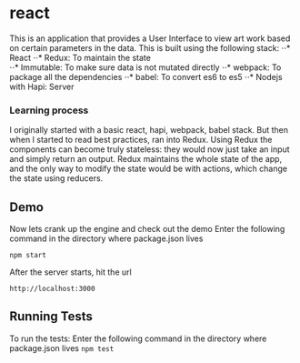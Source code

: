 # react
This is an application that provides a User Interface to view art work based on certain parameters in the data.
This is built using the following stack:
    ⋅⋅* React
    ⋅⋅* Redux: To maintain the state  
    ⋅⋅* Immutable: To make sure data is not mutated directly
    ⋅⋅* webpack: To package all the dependencies
    ⋅⋅* babel: To convert es6 to es5
    ⋅⋅* Nodejs with Hapi: Server 

### Learning process
I originally started with a basic react, hapi, webpack, babel stack. But then when I started to read best practices, ran into Redux. Using Redux the components can become truly stateless: they would now just take an input and simply return an output. Redux maintains the whole state of the app, and the only way to modify the state would be with actions, which change the state using reducers.
    
## Demo
   Now lets crank up the engine and check out the demo
   Enter the following command in the directory where package.json lives
   ```
   npm start
   ```
   After the server starts, hit the url 
   ```
   http://localhost:3000
   ```
   
## Running Tests
   
   To run the tests:
   Enter the following command in the directory where package.json lives
      ```
      npm test
      ```
